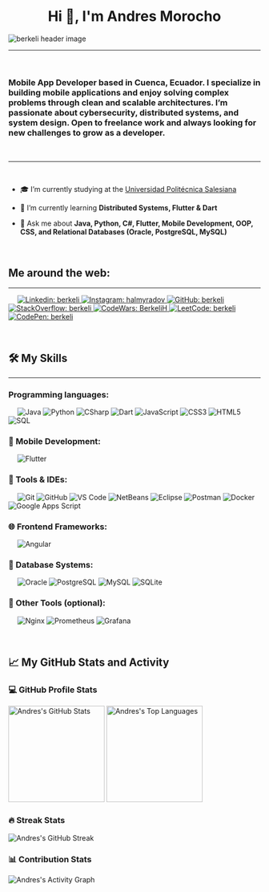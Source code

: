 <h1 align="center">Hi 👋, I'm Andres Morocho</h1>



<img src="https://raw.githubusercontent.com/berkeli/berkeli/main/assets/header.jpg" align="center" alt="berkeli header image">

-------------------
&emsp;
<h3 align="left">
Mobile App Developer based in Cuenca, Ecuador. I specialize in building mobile applications and enjoy solving complex problems through clean and scalable architectures. I’m passionate about cybersecurity, distributed systems, and system design. Open to freelance work and always looking for new challenges to grow as a developer.
</h3>
&emsp;

-------------------
&emsp;

- 🎓 I’m currently studying at the [Universidad Politécnica Salesiana](https://www.ups.edu.ec/)
  
- 🌱 I’m currently learning **Distributed Systems, Flutter & Dart**
  
- 💬 Ask me about **Java, Python, C#, Flutter, Mobile Development, OOP, CSS, and Relational Databases (Oracle, PostgreSQL, MySQL)**

&emsp;

## Me around the web:
-------------------


&emsp;
<a href="https://www.linkedin.com/in/andres-morocho-14091628">
    ![Linkedin: berkeli](https://img.shields.io/badge/-berkeli-blue?style=flat-square&logo=Linkedin&logoColor=white)
</a>
<a href="https://www.instagram.com/morocho7811/">
    ![Instagram: halmyradov](https://img.shields.io/badge/-halmyradov-000?&logo=Instagram)
</a>
<a href="https://github.com/KAndresMR">
    ![GitHub: berkeli](https://img.shields.io/github/followers/berkeli?label=follow&style=social)
</a>
<a href="https://es.stackoverflow.com/users/296350/andres-morocho">
    ![StackOverflow: berkeli](https://img.shields.io/stackexchange/stackoverflow/r/14958897?style=social)
</a>
<a href="https://www.codewars.com/users/BerkeliH">
    ![CodeWars: BerkeliH](https://www.codewars.com/users/BerkeliH/badges/small)
</a>
<a href="https://www.leetcode.com/berkeli/">
    ![LeetCode: berkeli](https://img.shields.io/badge/-berkeli-000?&logo=LeetCode)
</a>
<a href="https://codepen.io/berkeli">
    ![CodePen: berkeli](https://img.shields.io/badge/-berkeli-000?&logo=CodePen)
</a>

&emsp;

## 🛠️ My Skills
-------------------
### Programming languages:
&emsp;
![Java](https://img.shields.io/badge/-Java-000?&logo=Java)
![Python](https://img.shields.io/badge/-Python-000?&logo=Python)
![CSharp](https://img.shields.io/badge/-C%23-000?&logo=C-Sharp)
![Dart](https://img.shields.io/badge/-Dart-000?&logo=Dart)
![JavaScript](https://img.shields.io/badge/-JavaScript-000?&logo=JavaScript)
![CSS3](https://img.shields.io/badge/-CSS3-000?&logo=CSS3)
![HTML5](https://img.shields.io/badge/-HTML5-000?&logo=HTML5)
![SQL](https://img.shields.io/badge/-SQL-000?&logo=MySQL)
### 📱 Mobile Development:
&emsp;
![Flutter](https://img.shields.io/badge/-Flutter-000?&logo=Flutter)
### 🧰 Tools & IDEs:
&emsp;
![Git](https://img.shields.io/badge/-Git-000?&logo=Git)
![GitHub](https://img.shields.io/badge/-GitHub-000?&logo=GitHub)
![VS Code](https://img.shields.io/badge/-VS%20Code-000?&logo=Visual-Studio-Code)
![NetBeans](https://img.shields.io/badge/-NetBeans-000?&logo=ApacheNetBeansIDE)
![Eclipse](https://img.shields.io/badge/-Eclipse-000?&logo=EclipseIDE)
![Postman](https://img.shields.io/badge/-Postman-000?&logo=Postman)
![Docker](https://img.shields.io/badge/-Docker-000?&logo=Docker)
![Google Apps Script](https://img.shields.io/badge/-Google%20Apps%20Script-000?&logo=Google)

### 🌐 Frontend Frameworks:
&emsp;
![Angular](https://img.shields.io/badge/-Angular-000?&logo=Angular)

### 🧠 Database Systems:
&emsp;
![Oracle](https://img.shields.io/badge/-Oracle-000?&logo=Oracle)
![PostgreSQL](https://img.shields.io/badge/-PostgreSQL-000?&logo=PostgreSQL)
![MySQL](https://img.shields.io/badge/-MySQL-000?&logo=MySQL)
![SQLite](https://img.shields.io/badge/-SQLite-000?&logo=SQLite)

### 🔧 Other Tools (optional):
&emsp;
![Nginx](https://img.shields.io/badge/-Nginx-000?&logo=Nginx)
![Prometheus](https://img.shields.io/badge/-Prometheus-000?&logo=Prometheus)
![Grafana](https://img.shields.io/badge/-Grafana-000?&logo=Grafana)


&emsp;

## 📈 My GitHub Stats and Activity

### 💻 GitHub Profile Stats

<img alt="Andres's GitHub Stats" src="https://github-readme-stats.vercel.app/api/?username=KAndresMR&show_icons=true&include_all_commits=true&count_private=true&theme=react&hide_border=true&bg_color=1F222E&title_color=F85D7F&icon_color=F8D866" height="192px"/>

<img alt="Andres's Top Languages" src="https://github-readme-stats.vercel.app/api/top-langs/?username=KAndresMR&langs_count=8&layout=compact&theme=react&hide_border=true&bg_color=1F222E&title_color=F85D7F&icon_color=F8D866" height="192px"/>


### 🔥 Streak Stats

<img alt="Andres's GitHub Streak" src="https://github-readme-streak-stats.herokuapp.com/?user=KAndresMR&theme=tokyonight" />

### 📊 Contribution Stats

<img alt="Andres's Activity Graph" src="https://github-readme-activity-graph.vercel.app/graph?username=KAndresMR&bg_color=1F222E&color=F8D866&line=F85D7F&point=FFFFFF&hide_border=true" />
